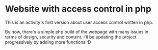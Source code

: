 # Website with access control in php
This is an activity's first version about user access control written in php.

By now, there's a simple php build of the webpage with many issues in terms of design, security and content. I'll be updating the project progressively by adding more functions :D